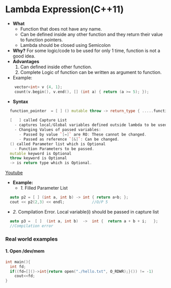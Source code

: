 # Lambda Expression(C++11)
- **What**
  - Function that does not have any name. 
  - Can be defined inside any other function and they return their value to function pointers.
  - Lambda should be closed using Semicolon
- **Why?** For some logic/code to be used for only 1 time, function is not a good idea.  
- **Advantages**
  1. Can defined inside other function.
  2. Complete Logic of function can be written as argument to function.
- Example:
```c++
    vector<int> v {4, 1};  
    count(v.begin(), v.end(), [] (int a) { return (a >= 5); });
```
- **Syntax**
```c++
  function_pointer  = [ ] () mutable throw -> return_type { .....function body ......};
  
  [   ] called Capture List
    - captures local/Global variables defined outside lambda to be used inside lambda function.
    - Changing Values of passed variables:
      - Passed by value `[=]` are RO: These cannot be changed.
      - Passed as reference `[&]`: Can be changed.
  () called Parameter list which is Optional
    - Function Parameters to be passed.
  mutable keyword is Optional
  throw keyword is Optional
  -> is return type which is Optional.
``` 

[Youtube](https://www.youtube.com/watch?v=uk0Ytomv0wY)    

- **Example:** 
  - *1.* Filled Parameter List
```c++  
  auto p2 = [ ] (int a, int b) -> int { return a+b; };
  cout << p2(2,3) << endl;            //O/P 5
```
  - *2.* Compilation Error. Local variable(i) should be passed in capture list
```c++
  auto p3 =  [ ]  (int a, int b)  ->  int {  return a + b + i;   };
  //Compilation error
```

### Real world examples
#### 1. Open /dev/mem
```c++
int main(){
  int fd;
  if((fd=[]()->int{return open("./hello.txt", O_RDWR);}()) != -1)
    cout<<fd;
}
```
